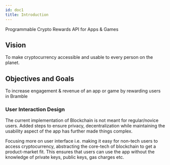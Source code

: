 ```yaml
---
id: doc1
title: Introduction
---
```


Programmable Crypto Rewards API for Apps & Games

## Vision

To make cryptocurrency accessible and usable to every person on the planet.

## Objectives and Goals

To increase engagement & revenue of an app or game by rewarding users in Bramble

### User Interaction Design

The current implementation of Blockchain is not meant for regular/novice users. Added steps to ensure privacy, decentralization while maintaining the usability aspect of the app has further made things complex.

Focusing more on user interface i.e. making it easy for non-tech users to access cryptocurrency, abstracting the core-tech of blockchain to get a product-market fit. This ensures that users can use the app without the knowledge of private keys, public keys, gas charges etc.
